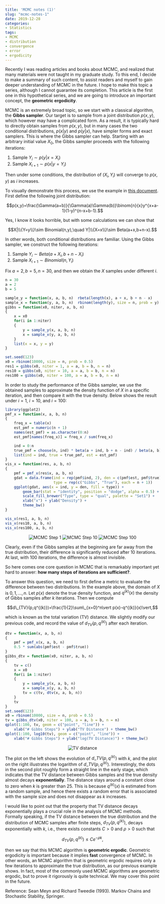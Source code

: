 ```yaml
---
title: 'MCMC notes (1)'
slug: "mcmc-notes-1"
date: 2019-12-28
categories:
- Statistics
tags:
- MCMC
- distribution
- convergence
- error
- ergodicity
---
```


Recently I was reading articles and books about MCMC, and realized that many materials were not taught in my
graduate study. To this end, I decide to make a summary of such content, to assist readers and myself to gain
deeper understanding of MCMC in the future. I hope to make this topic a series, although I cannot guarantee
its completion. This article is the first one in this hypothetical series, and we are going to introduce
an important concept, the **geometric ergodicity**.

MCMC is an extremely broad topic, so we start with a classical algorithm, the **Gibbs sampler**. Our target is
to sample from a joint distribution $p(x,y)$, which however may have a complicated form. As a result, it is
typically hard to directly obtain samples from $p(x,y)$, but in many cases the two conditional distributions,
$p(x|y)$ and $p(y|x)$, have simpler forms and exact samplers. This is where the Gibbs sampler can help.
Starting with an arbitrary initial value $X_0$, the Gibbs sampler proceeds with the following iterations:

1. Sample $Y_i\sim p(y|x=X_i)$
2. Sample $X_{i+1}\sim p(x|y=Y_i)$

Then under some conditions, the distribution of $(X_i,Y_i)$ will converge to $p(x,y)$ as $i$ increases.

To visually demonstrate this process, we use the example in
[this document](http://www.ccs.neu.edu/home/vip/teach/DMcourse/5_topicmodel_summ/notes_slides/sampling/notes-gibbs-metro.pdf).
First define the following joint distribution:

$$p(x,y)=\frac{\Gamma(a+b)}{\Gamma(a)\Gamma(b)}\binom{n}{x}y^{x+a-1}(1-y)^{n-x+b-1}.$$

Yes, I know it looks horrible, but with some calculations we can show that

$$X|\\{Y=y\\}\sim Binomial(n,y),\quad Y|\\{X=x\\}\sim Beta(a+x,b+n-x).$$

In other words, both conditional distributions are familiar. Using the Gibbs sampler, we construct the
following iterations:

1. Sample $Y_i\sim Beta(a+X_i,b+n-X_i)$
2. Sample $X_{i+1}\sim Binomial(n,Y_i)$

Fix $a=2,b=5,n=30$, and then we obtain the $X$ samples under different $i$.

```r
n = 30
a = 2
b = 5

sample_y = function(x, a, b, n)  rbeta(length(x), a + x, b + n - x)
sample_x = function(y, a, b, n)  rbinom(length(y), size = n, prob = y)
gibbs = function(x0, niter, a, b, n)
{
    x = x0
    for(i in 1:niter)
    {
        y = sample_y(x, a, b, n)
        x = sample_x(y, a, b, n)
    }
    list(x = x, y = y)
}

set.seed(123)
x0 = rbinom(10000, size = n, prob = 0.5)
res1 = gibbs(x0, niter = 1, a = a, b = b, n = n)
res10 = gibbs(x0, niter = 10, a = a, b = b, n = n)
res100 = gibbs(x0, niter = 100, a = a, b = b, n = n)
```

In order to study the performance of the Gibbs sampler, we use the obtained samples to approximate
the density function of $X$ in a specific iteration, and then compare it with the true density.
Below shows the result under $i=1$, $i=10$, and $i=100$:

```r
library(ggplot2)
pmf_x = function(x, a, b, n)
{
    freq_x = table(x)
    est_pmf = numeric(n + 1)
    names(est_pmf) = as.character(0:n)
    est_pmf[names(freq_x)] = freq_x / sum(freq_x)

    ind = 0:n
    true_pmf = choose(n, ind) * beta(a + ind, b + n - ind) / beta(a, b)
    list(ind = ind, true = true_pmf, est = est_pmf)
}
vis_x = function(res, a, b, n)
{
    pmf = pmf_x(res$x, a, b, n)
    gdat = data.frame(ind = rep(pmf$ind, 2), den = c(pmf$est, pmf$true),
                      type = rep(c("Gibbs", "True"), each = n + 1))
    ggplot(gdat, aes(x = ind, y = den, fill = type)) +
        geom_bar(stat = "identity", position = "dodge", alpha = 0.5) +
        scale_fill_brewer("Type", type = "qual", palette = "Set1") +
        xlab("x") + ylab("Density") +
        theme_bw()
}

vis_x(res1, a, b, n)
vis_x(res10, a, b, n)
vis_x(res100, a, b, n)
```

<div align="center">
    <img src="https://yixuan.cos.name/cn/images/mcmc-step-1.png" alt="MCMC Step 1" />
    <img src="https://yixuan.cos.name/cn/images/mcmc-step-10.png" alt="MCMC Step 10" />
    <img src="https://yixuan.cos.name/cn/images/mcmc-step-100.png" alt="MCMC Step 100" />
</div>

Clearly, even if the Gibbs samples at the beginning are far away from the true distribution, their
difference is significantly reduced after 10 iterations. At last, with 100 iterations, the
difference is almost invisible.

So here comes one core question in MCMC that is remarkably important yet hard to answer:
**how many steps of iterations are sufficient?**.

To answer this question, we need to first define a metric to evaluate the difference between
two distributions. In the example above, the domain of $X$ is $0,1,\ldots,n$. Let $p(x)$
denote the true density function, and $q^{(k)}(x)$ the density of Gibbs samples after $k$
iterations. Then we compute

$$d\_{TV}(p,q^{(k)})=\frac{1}{2}\sum\_{x=0}^n\vert p(x)-q^{(k)}(x)\vert,$$

which is known as the total variation (TV) distance. We slightly modify our previous code,
and record the value of $d_{TV}(p,q^{(k)})$ after each iteration.

```r
dtv = function(x, a, b, n)
{
    pmf = pmf_x(x, a, b, n)
    0.5 * sum(abs(pmf$est - pmf$true))
}
gibbs_dtv = function(x0, niter, a, b, n)
{
    tv = c()
    x = x0
    for(i in 1:niter)
    {
        y = sample_y(x, a, b, n)
        x = sample_x(y, a, b, n)
        tv = c(tv, dtv(x, a, b, n))
    }
    tv
}
set.seed(123)
x0 = rbinom(10000, size = n, prob = 0.5)
tv = gibbs_dtv(x0, niter = 100, a = a, b = b, n = n)
qplot(1:100, tv, geom = c("point", "line")) +
    xlab("# Gibbs Steps") + ylab("TV Distance") + theme_bw()
qplot(1:100, log10(tv), geom = c("point", "line")) +
    xlab("# Gibbs Steps") + ylab("log(TV Distance)") + theme_bw()
```

<div align="center">
    <img src="https://yixuan.cos.name/cn/images/mcmc-tv.png" alt="TV distance" />
</div>

The plot on the left shows the evolution of $d\_{TV}(p,q^{(k)})$ with $k$, and the plot
on the right illustrates the logarithm of $d\_{TV}(p,q^{(k)})$. Interestingly, the dots
in the second plot roughly form a straight line in the early stage, which indicates that
the TV distance between Gibbs samples and the true density almost decays **exponentially**.
The distance stays around a constant close to zero when $k$ is greater than 25. This is
because $q^{(k)}(x)$ is estimated from a random sample, and hence there exists a random
error that is associated with the sample size and does not disappear as $k$ increases.

I would like to point out that the property that TV distance decays exponentially plays
a crucial role in the analysis of MCMC methods. Formally speaking, if the TV distance
between the true distribution and the distribution of MCMC samples after finite steps,
$d_{TV}(p,q^{(k)})$, decays exponentially with $k$, i.e., there exists constants
$C>0$ and $\rho>0$ such that

$$d_{TV}(p,q^{(k)})\le Ce^{-\rho k},$$

then we say that this MCMC algorithm is **geometric ergodic**. Geometric ergodicity
is important because it implies **fast** convergence of MCMC. In other words,
an MCMC algorithm that is geometric ergodic requires only a few iterations to
approximate the true distribution, as our previous example shows. In fact, most
of the commonly used MCMC algorithms are geometric ergodic, but to prove it
rigorously is quite technical. We may cover this point in the future.

Reference: Sean Meyn and Richard Tweedie (1993). Markov Chains and Stochastic Stability, Springer.

